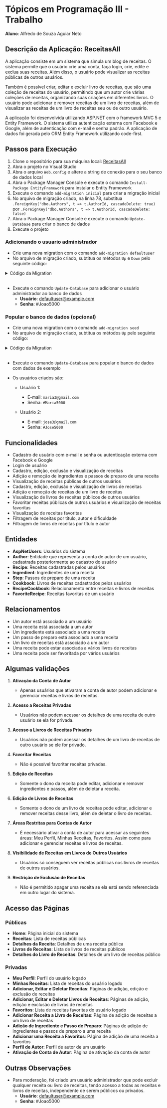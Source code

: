 # Tópicos em Programação III - Trabalho

**Aluno**: Alfredo de Souza Aguiar Neto

## Descrição da Aplicação: ReceitasAll

<!-- ASP.NET MVC 5 com logon OAuth2 no Facebook e Google -->

A aplicação consiste em um sistema que simula um blog de receitas. O sistema permite que o usuário crie uma conta, faça login, crie, edite e exclua suas receitas. Além disso, o usuário pode visualizar as receitas públicas de outros usuários.

Também é possível criar, editar e excluir livro de receitas, que são uma coleção de receitas do usuário, permitindo que um autor crie várias coleções de receitas, organizando suas criações em diferentes livros. O usuário pode adicionar e remover receitas de um livro de receitas, além de visualizar as receitas de um livro de receitas seu ou de outro usuário.

A aplicação foi desenvolvida utilizando ASP.NET com o framework MVC 5 e Entity Framework. O sistema utiliza autenticação externa com Facebook e Google, além de autenticação com e-mail e senha padrão. A aplicação de dados foi gerada pelo ORM Entity Framework utilizando code-first.

## Passos para Execução

1. Clone o repositório para sua máquina local: [ReceitasAll](https://github.com/bealfredo/receitasall)
2. Abra o projeto no Visual Studio
3. Abra o arquivo `Web.config` e altere a string de conexão para o seu banco de dados local
4. Abra o Package Manager Console e execute o comando `Install-Package EntityFramework` para instalar o Entity Framework
5. Execute o comando `add-migration inicial` para criar a migração inicial
6. No arquivo de migração criado, na linha 78, substitua `.ForeignKey("dbo.Authors", t => t.AuthorId, cascadeDelete: true)` por `.ForeignKey("dbo.Authors", t => t.AuthorId, cascadeDelete: false)` 
7. Abra o Package Manager Console e execute o comando `Update-Database` para criar o banco de dados
8. Execute o projeto

### Adicionando o usuario administrador

- Crie uma nova migration com o comando `add-migration defaultuser`
- No arquivo de migração criado, subtitua os métodos `Up` e `Down` pelo seguinte código:

<details>

<summary>Código da Migration</summary>

```csharp
public override void Up()
        {
            // Exemplo de hash gerado (use a classe PasswordHasher para obter um valor real)
            var passwordHash = "AOVqemQtNzWqD+0RaPaRv9Ib/tREd52Zj+adATwQSkKAclgROtQ8xJdPPrg/0Nm5FA=="; // #Joao5000
            var securityStamp = Guid.NewGuid().ToString();
            var concurrencyStamp = Guid.NewGuid().ToString();
            var userId = Guid.NewGuid(); // Novo ID do usuárioS

            Sql($@"
                INSERT INTO AspNetUsers (Id, Email, EmailConfirmed, PasswordHash, SecurityStamp, PhoneNumber, PhoneNumberConfirmed, TwoFactorEnabled, LockoutEndDateUtc, LockoutEnabled, AccessFailedCount, UserName, Admin)
                VALUES (
                    '{userId}', 
                    'defaultuser@example.com', 
                    0,  -- EmailConfirmed
                    '{passwordHash}', 
                    '{securityStamp}', 
                    NULL,  -- PhoneNumber
                    0,  -- PhoneNumberConfirmed
                    0,  -- TwoFactorEnabled
                    NULL,  -- LockoutEndDateUtc
                    1,  -- LockoutEnabled
                    0,  -- AccessFailedCount
                    'defaultuser@example.com',
                    1
                );
            ");

            Sql($@"
                INSERT INTO Authors (FirstName, LastName, Nacionality, Image, Bibliography, Pseudonym, EmailContact, UserId)
                VALUES (
                    'Admin', 
                    'Admin', 
                    'Brasileiro', 
                    'https://encrypted-tbn0.gstatic.com/images?q=tbn:ANd9GcSg_H-BZgmjZYpmp3QDlppUbkyUX2OBbpG0Ug&s', 
                    'Sou admin', 
                    'admin', 
                    'defaultuser@example.com', 
                    '{userId}'
                );
            ");
        }

        public override void Down()
        {
            // Remova o autor padrão se necessário
            Sql("DELETE FROM Authors WHERE EmailContact = 'defaultuser@example'");

            // Remova o usuário padrão se necessário
            Sql("DELETE FROM AspNetUsers WHERE UserName = 'defaultuser@example.com'");
        }
```

</details>

<br/>

- Execute o comando `Update-Database` para adicionar o usuário administrador ao banco de dados
  - **Usuário**: defaultuser@example.com
  - **Senha**: #Joao5000

### Popular o banco de dados (opcional)

- Crie uma nova migration com o comando `add-migration seed`
- No arquivo de migração criado, subtitua os métodos `Up` pelo seguinte código:

<details>

<summary>Código da Migration</summary>

```csharp
public override void Up()
{
    var baseId = 100;

    Sql($@"DELETE FROM Cookbooks WHERE ID = {baseId + 6}");
    Sql($@"DELETE FROM Cookbooks WHERE ID = {baseId + 7}");

    // Remova as receitas inseridas na migração
    Sql($@"DELETE FROM Recipes WHERE ID = {baseId + 1}");
    Sql($@"DELETE FROM Recipes WHERE ID = {baseId + 2}");
    Sql($@"DELETE FROM Recipes WHERE ID = {baseId + 3}");
    Sql($@"DELETE FROM Recipes WHERE ID = {baseId + 4}");
    Sql($@"DELETE FROM Recipes WHERE ID = {baseId + 5}");


    // Remova os ingredientes inseridos na migração
    Sql($@"DELETE FROM Ingredients WHERE RecipeId = {baseId + 1}");
    Sql($@"DELETE FROM Ingredients WHERE RecipeId = {baseId + 2}");
    Sql($@"DELETE FROM Ingredients WHERE RecipeId = {baseId + 3}");
    Sql($@"DELETE FROM Ingredients WHERE RecipeId = {baseId + 4}");
    Sql($@"DELETE FROM Ingredients WHERE RecipeId = {baseId + 5}");

    // Remova os passos inseridos na migração
    Sql($@"DELETE FROM Steps WHERE RecipeId = {baseId + 1}");
    Sql($@"DELETE FROM Steps WHERE RecipeId = {baseId + 2}");
    Sql($@"DELETE FROM Steps WHERE RecipeId = {baseId + 3}");
    Sql($@"DELETE FROM Steps WHERE RecipeId = {baseId + 4}");
    Sql($@"DELETE FROM Steps WHERE RecipeId = {baseId + 5}");

    // Remova o autor padrão se necessário
    Sql("DELETE FROM Authors WHERE EmailContact = 'maria3@gmail.com'");
    Sql("DELETE FROM Authors WHERE EmailContact = 'jose3@gmail.com'");

    // Remova o usuário padrão se necessário
    Sql("DELETE FROM AspNetUsers WHERE UserName = 'maria3@gmail.com'");
    Sql("DELETE FROM AspNetUsers WHERE UserName = 'jose3@gmail.com'");


    // Usuario 1
    // Exemplo de hash gerado (use a classe PasswordHasher para obter um valor real)
    var passwordHash1 = "ALD5M4T2m1d4tLKSEPisKZhr5O6G0qEm8KjrlIRxrtUkAQ9gqGbqSjOt3ZPp9EGVfw=="; // #Maria5000
    var securityStamp1 = Guid.NewGuid().ToString();
    var userId1 = Guid.NewGuid(); // Novo ID do usuárioS
    Sql($@"
        INSERT INTO AspNetUsers (Id, Email, EmailConfirmed, PasswordHash, SecurityStamp, PhoneNumber, PhoneNumberConfirmed, TwoFactorEnabled, LockoutEndDateUtc, LockoutEnabled, AccessFailedCount, UserName, Admin)
        VALUES (
            '{userId1}', 
            'maria3@gmail.com', 
            0,  -- EmailConfirmed
            '{passwordHash1}', 
            '{securityStamp1}', 
            NULL,  -- PhoneNumber
            0,  -- PhoneNumberConfirmed
            0,  -- TwoFactorEnabled
            NULL,  -- LockoutEndDateUtc
            1,  -- LockoutEnabled
            0,  -- AccessFailedCount
            'maria3@gmail.com',
            0
        );
    ");
    Sql($@"
        INSERT INTO Authors (FirstName, LastName, Nacionality, Image, Bibliography, Pseudonym, EmailContact, UserId)
        VALUES (
            'Maria', 
            'da Silva', 
            'Brasileira', 
            'https://img.freepik.com/fotos-premium/cozinheira-muito-feliz-mulher-com-fundo-branco_1042814-56143.jpg', 
            'Uma mulher que adora cozinhar e compartilhar suas receitas',
            'mary', 
            'maria3@gmail.com', 
            '{userId1}'
        );
    ");
    // Usuario 2
    // Exemplo de hash gerado (use a classe PasswordHasher para obter um valor real)
    var passwordHash2 = "AJiS0cXV15BVasdIhLKZtSdUIHN3HOoqUcK3UypP0R+nWeTrHXJXZ8q7Q7yEsMerpA=="; // #Jose5000
    var securityStamp2 = Guid.NewGuid().ToString();
    var userId2 = Guid.NewGuid(); // Novo ID do usuárioS
    Sql($@"
        INSERT INTO AspNetUsers (Id, Email, EmailConfirmed, PasswordHash, SecurityStamp, PhoneNumber, PhoneNumberConfirmed, TwoFactorEnabled, LockoutEndDateUtc, LockoutEnabled, AccessFailedCount, UserName, Admin)
        VALUES (
            '{userId2}', 
            'jose3@gmail.com', 
            0,  -- EmailConfirmed
            '{passwordHash2}', 
            '{securityStamp2}', 
            NULL,  -- PhoneNumber
            0,  -- PhoneNumberConfirmed
            0,  -- TwoFactorEnabled
            NULL,  -- LockoutEndDateUtc
            1,  -- LockoutEnabled
            0,  -- AccessFailedCount
            'jose3@gmail.com',
            0
        );
    ");
    Sql($@"
        INSERT INTO Authors (FirstName, LastName, Nacionality, Image, Bibliography, Pseudonym, EmailContact, UserId)
        VALUES (
            'Jose', 
            'Aguiar', 
            'Brasileiro', 
            'https://img.freepik.com/fotos-premium/um-homem-cozinhando-comida-em-uma-frigideira-em-uma-cozinha_1072138-193393.jpg', 
            'Um homem que descobriu o prazer de cozinhar e compartilhar suas receitas',
            'jota', 
            'jose3@gmail.com', 
            '{userId2}'
        );
    ");


    // Receita 1 - Bolo de Chocolate
    Sql($@"
        SET IDENTITY_INSERT Recipes ON;

        INSERT INTO Recipes (ID, Title, Description, Image, Difficulty, IsPrivate, PreparationTimeInMinutes, Rendimento, AuthorId, DateAdded, DateUpdated, AccentColor)
        VALUES (
            {baseId + 1},
            'Bolo de Chocolate', 
            'Como não pensar em um bolo de chocolate com morango e não salivar, certo? O bolo sensação é o doce que conquista o paladar de muita gente, já que o morango quebra o gosto adocicado do chocolate.', 
            'https://www.estadao.com.br/resizer/v2/FIVYQFU6J5ND3PYRA6XQHR4NW4.jpg?quality=80&auth=04a93b8f4c288302da64fd8a96da7bb7cc11dff70430e4ba66587218d5b6011f&width=720&height=503&focal=0,0', 
            1,  -- Dificuldade: Fácil
            0,  -- Público
            45,  -- Tempo de preparação
            '8 porções', 
            (SELECT Id FROM Authors WHERE UserId = '{userId1}'), 
            '2024-10-03 08:15:33', 
            '2024-10-04 09:12:33', 
            '#8B4513'
        );

        INSERT INTO Ingredients ([Order], [Value], [RecipeId]) VALUES
        (1, '2 xícaras de farinha de trigo', {baseId + 1}),
        (2, '2 xícaras de açúcar', {baseId + 1}),
        (3, '1 xícara de leite', {baseId + 1}),
        (4, '6 colheres(sopa) de chocolate em pó', {baseId + 1}),
        (5, '1 colher(sopa) de fermento em pó', {baseId + 1}),
        (6, '6 ovos', {baseId + 1}),
        (7, 'Cobertura', {baseId + 1}),
        (8, '2 colheres(sopa) de manteiga', {baseId + 1}),
        (9, '2 xícaras de leite', {baseId + 1}),
        (10, '1 xícara de chocolate em pó', {baseId + 1});

        INSERT INTO Steps ([Order], [Value], [RecipeId]) VALUES
        (1, 'Em uma batedeira, bata as claras em neve.', {baseId + 1}),
        (2, 'Acrescente as gemas, o açúcar e bata novamente.', {baseId + 1}),
        (3, 'Adicione a farinha, o chocolate em pó, o fermento, o leite e bata por mais alguns minutos.', {baseId + 1}),
        (4, 'Despeje a massa em uma forma untada e leve para assar em forno médio(180° C), preaquecido, por 40 minutos.', {baseId + 1}),
        (5, 'Cobertura: Em uma panela, leve a fogo médio o chocolate em pó, a manteiga e o leite, deixe até ferver.', {baseId + 1}),
        (6, 'Despeje quente sobre o bolo já assado.', {baseId + 1});

        SET IDENTITY_INSERT Recipes OFF;
    ");
    // Receita 2 - Bolo de Cenoura
    Sql($@"
        SET IDENTITY_INSERT Recipes ON;

        INSERT INTO Recipes (ID, Title, Description, Image, Difficulty, IsPrivate, PreparationTimeInMinutes, Rendimento, AuthorId, DateAdded, DateUpdated, AccentColor)
        VALUES (
            {baseId + 2},
            'Bolo de cenoura com cobertura de chocolate2222', 
            'Se um bolo de cenoura com massa fofinha e cobertura de chocolate craquelada é o seu sonho, ele está prestes a ser realizado. Este bolo de cenoura com cobertura de chocolate é hit do Panelinha. Experimente!', 
            'https://static.itdg.com.br/images/1200-675/339036ef8ed4fad2ba6dc7290696c5de/254790-shutterstock-1709330689-1-1-1.jpg', 
            2,  -- Dificuldade: Média
            0,  -- publico
            60,  -- Tempo de preparação
            '10 porções', 
            (SELECT Id FROM Authors WHERE UserId = '{userId1}'), 
            '2024-10-01 03:22:33', 
            '2024-11-03 08:15:33', 
            '#ffca2a'
        );

        INSERT INTO Ingredients ([Order], [Value], [RecipeId]) VALUES
        (1, '3 cenouras médias(cerca de 360g ou 2 ¼ xícaras(chá) de cenoura descascada e ralada)', {baseId + 2}),
        (2, '4 ovos em temperatura ambiente', {baseId + 2}),
        (3, '1 xícara(chá) de óleo', {baseId + 2}),
        (4, '1½ xícara(chá) de açúcar', {baseId + 2}),
        (5, '2 xícaras(chá) de farinha de trigo', {baseId + 2}),
        (6, '1 colher(sopa) de fermento em pó', {baseId + 2}),
        (7, '1 pitada de sal', {baseId + 2}),
        (8, 'manteiga e farinha de trigo para untar e polvilhar a fôrma', {baseId + 2});

        INSERT INTO Steps ([Order], [Value], [RecipeId]) VALUES
        (1, 'Preaqueça o forno a 180 ºC(temperatura média).Unte com manteiga uma fôrma retangular de 30 cm x 20 cm e 5 cm de altura.Polvilhe farinha de trigo, chacoalhe para cobrir todo o fundo e as laterais e bata na pia para tirar o excesso.', {baseId + 2}),
        (2, 'Numa tigela, coloque a farinha, o sal e o fermento, passando pela peneira.Misture e reserve.', {baseId + 2}),
        (3, 'Lave e descasque as cenouras.Descarte a ponta da rama. Corte cada uma em rodelas e transfira para o liquidificador — a cenoura cortada em rodelas é triturada mais facilmente.', {baseId + 2}),
        (4, 'Junte o óleo às cenouras cortadas.Numa tigela pequena, quebre um ovo de cada vez e transfira para o liquidificador — se algum estiver estragado, você não perde a receita. Acrescente o açúcar e bata bem até ficar liso, por cerca de 5 minutos.', {baseId + 2}),
        (5, 'Transfira a mistura líquida para uma tigela grande e adicione os secos em 3 etapas, passando pela peneira.Misture delicadamente com um batedor de arame a cada adição para incorporar.', {baseId + 2}),
        (6, 'Transfira a massa para a fôrma e leve ao forno para assar por cerca de 45 minutos.Para saber se o bolo está pronto, espete um palito na massa: se sair limpo, pode tirar do forno; caso contrário, deixe assar por mais alguns minutos.', {baseId + 2}),
        (7, 'Retire o bolo do forno e deixe esfriar por 15 minutos antes de preparar a cobertura — o bolo deve estar morno na hora de colocar a cobertura de chocolate.', {baseId + 2});

        SET IDENTITY_INSERT Recipes OFF;
    ");

    // Receita 3 - Bolo de Morango

    Sql($@"
        SET IDENTITY_INSERT Recipes ON;

        INSERT INTO Recipes (ID, Title, Description, Image, Difficulty, IsPrivate, PreparationTimeInMinutes, Rendimento, AuthorId, DateAdded, DateUpdated, AccentColor)
        VALUES (
            {baseId + 3},
            'Bolo de Morango', 
            'Bolo fofo e saboroso de morango, perfeito para sobremesas.', 
            '', 
            1,  -- Dificuldade: Fácil
            1,  -- privado
            60,  -- Tempo de preparação
            '10 porções', 
            (SELECT Id FROM Authors WHERE UserId = '{userId1}'), 
            '2024-11-01 08:15:33', 
            '2024-11-01 08:15:33', 
            'ff2a2a'
        );

        INSERT INTO Ingredients ([Order], [Value], [RecipeId]) VALUES
        (1, '2 xícaras de morangos frescos picados', {baseId + 3}),
        (2, '2 ovos', {baseId + 3}),
        (3, '1 xícara(chá) de óleo', {baseId + 3}),
        (4, '1½ xícara(chá) de açúcar', {baseId + 3}),
        (5, '2 xícaras(chá) de farinha de trigo', {baseId + 3}),
        (6, '2 colheres(chá) de fermento em pó', {baseId + 3}),
        (7, 'manteiga e farinha de trigo para untar e polvilhar a fôrma', {baseId + 3});

        INSERT INTO Steps ([Order], [Value], [RecipeId]) VALUES
        (1, 'Para iniciar a preparação do delicioso Bolo de Morango, comece preaquecendo o forno a 180 °C. Essa temperatura é ideal para garantir que o bolo asse de maneira uniforme, resultando em uma textura macia e saborosa. Enquanto isso, prepare uma fôrma de bolo, untando-a generosamente com manteiga e polvilhando farinha de trigo. Isso vai evitar que o bolo grude na forma, facilitando o desenforme posteriormente.', {baseId + 3}),
        (2, 'Lave os morangos sob água corrente, removendo qualquer sujeira. Em seguida, retire as folhas e pique-os em pedaços pequenos. Reserve alguns morangos inteiros ou cortados ao meio para usar na decoração do bolo após o assamento. Essa etapa é fundamental para garantir que o sabor dos morangos esteja presente em cada pedaço do bolo.', {baseId + 3}),
        (3, 'Em uma tigela grande, quebre os dois ovos e adicione o açúcar. Com um batedor ou uma batedeira, bata os ingredientes até que a mistura fique clara e fofa, o que pode levar alguns minutos. Esse processo incorpora ar à mistura, proporcionando leveza ao bolo.', {baseId + 3}),
        (4, 'Após obter a mistura clara, adicione o óleo. É importante misturar bem nesta etapa, garantindo que todos os ingredientes líquidos estejam bem incorporados. O óleo contribui para a umidade do bolo, fazendo com que ele fique macio e saboroso.', {baseId + 3}),
        (5, 'Agora, em outra tigela, misture a farinha de trigo com o fermento em pó. Adicione essa mistura aos ingredientes líquidos aos poucos, mexendo delicadamente com uma espátula ou batedor de arame. Esse movimento deve ser feito com cuidado, para não perder a aeração da massa.', {baseId + 3}),
        (6, 'Finalmente, é hora de adicionar os morangos picados à massa. Misture-os gentilmente, distribuindo-os uniformemente pela massa. Isso garantirá que cada pedaço do bolo tenha uma explosão de sabor de morango.', {baseId + 3}),
        (7, 'Com a massa pronta, despeje-a cuidadosamente na fôrma preparada. Leve ao forno pré-aquecido e asse por cerca de 60 minutos. O tempo de assamento pode variar, então é importante monitorar o bolo. Para saber se está pronto, espete um palito no centro. Se sair limpo, o bolo está perfeito; se não, deixe assar por mais alguns minutos.', {baseId + 3}),
        (8, 'Após o tempo de assamento, retire o bolo do forno e deixe esfriar na fôrma por alguns minutos. Depois, desenforme com cuidado, virando-o sobre um prato. Agora é o momento de caprichar na decoração: utilize os morangos reservados para enfeitar o topo do bolo, tornando-o ainda mais apetitoso e convidativo.', {baseId + 3})

        SET IDENTITY_INSERT Recipes OFF;
    ");

    // Receita 4 - Hambúrguer
    Sql($@"
        SET IDENTITY_INSERT Recipes ON;

        INSERT INTO Recipes (ID, Title, Description, Image, Difficulty, IsPrivate, PreparationTimeInMinutes, Rendimento, AuthorId, DateAdded, DateUpdated, AccentColor)
        VALUES (
            {baseId + 4},
            'Hambúrguer', 
            'Hambúrguer caseiro com pão, carne, queijo, alface, tomate e molho especial.', 
            'https://biteswithbri.com/wp-content/uploads/2021/02/HamburgerPattyRecipe04.jpg', 
            1,  -- Dificuldade: Fácil
            0,  -- Público
            30,  -- Tempo de preparação
            '1 porção', 
            (SELECT Id FROM Authors WHERE UserId = '{userId2}'), 
            '2024-11-03 08:15:33', 
            '2024-11-03 10:10:33', 
            '#ffca2a'
        );

        INSERT INTO Ingredients ([Order], [Value], [RecipeId]) VALUES
        (1, '200g de carne moída', {baseId + 4}),
        (2, '1 pão de hambúrguer', {baseId + 4}),
        (3, '2 fatias de queijo', {baseId + 4}),
        (4, '2 folhas de alface', {baseId + 4}),
        (5, '2 rodelas de tomate', {baseId + 4}),
        (6, '1 colher(sopa) de maionese', {baseId + 4}),
        (7, '1 colher(sopa) de ketchup', {baseId + 4}),
        (8, '1 colher(sopa) de mostarda', {baseId + 4}),
        (9, 'sal e pimenta a gosto', {baseId + 4});

        INSERT INTO Steps ([Order], [Value], [RecipeId]) VALUES
        (1, 'Tempere a carne moída com sal e pimenta a gosto e modele em formato de hambúrguer.', {baseId + 4}),
        (2, 'Em uma frigideira quente, grelhe o hambúrguer por 3 minutos de cada lado.', {baseId + 4}),
        (3, 'Monte o hambúrguer com o pão, a carne, o queijo, a alface, o tomate e os molhos.', {baseId + 4});

        SET IDENTITY_INSERT Recipes OFF;
    ");

    // Receita 5 - Pizza de Calabresa
    Sql($@"
        SET IDENTITY_INSERT Recipes ON;

        INSERT INTO Recipes (ID, Title, Description, Image, Difficulty, IsPrivate, PreparationTimeInMinutes, Rendimento, AuthorId, DateAdded, DateUpdated, AccentColor)
        VALUES (
            {baseId + 5},
            'Pizza Margherita', 
            'Uma pizza clássica italiana com molho de tomate, queijo mozzarella, manjericão fresco e azeite de oliva.', 
            'https://s2-receitas.glbimg.com/wb7DIMyCpEyV07sTAtcDWD8HQjw=/0x0:1200x675/984x0/smart/filters:strip_icc()/i.s3.glbimg.com/v1/AUTH_1f540e0b94d8437dbbc39d567a1dee68/internal_photos/bs/2024/h/r/EfCbvqTbeDRAD3Lzc5xA/pizza-margherita.jpg', 
            1,  -- Dificuldade: Fácil
            1,  -- Privado
            30,  -- Tempo de preparação
            '4 porções', 
            (SELECT Id FROM Authors WHERE UserId = '{userId2}'), 
            '2024-11-04 10:00:00', 
            '2024-11-04 10:15:00', 
            '#ad110c'
        );

        INSERT INTO Ingredients ([Order], [Value], [RecipeId]) VALUES
        (1, '1 xícara de molho de tomate', {baseId + 5}),
        (2, '200g de queijo mozzarella fatiado', {baseId + 5}),
        (3, 'Folhas frescas de manjericão', {baseId + 5}),
        (4, '1 massa de pizza pronta', {baseId + 5}),
        (5, '2 colheres de sopa de azeite de oliva', {baseId + 5}),
        (6, 'Sal e pimenta a gosto', {baseId + 5});

        INSERT INTO Steps ([Order], [Value], [RecipeId]) VALUES
        (1, 'Preaqueça o forno a 220°C.', {baseId + 5}),
        (2, 'Espalhe o molho de tomate sobre a massa de pizza.', {baseId + 5}),
        (3, 'Distribua o queijo mozzarella por cima do molho.', {baseId + 5}),
        (4, 'Asse a pizza por 10-15 minutos até o queijo derreter e a massa ficar crocante.', {baseId + 5}),
        (5, 'Retire do forno e adicione as folhas de manjericão fresco.', {baseId + 5}),
        (6, 'Finalize com um fio de azeite de oliva, sal e pimenta a gosto.', {baseId + 5});

        SET IDENTITY_INSERT Recipes OFF;
    ");

    // Cookbook 1 - Bolos
    Sql($@"
        SET IDENTITY_INSERT Cookbooks ON;

        INSERT INTO Cookbooks (ID, Title, Description, Image, IsPrivate, DateAdded, DateUpdated, AccentColor, AuthorId)
        VALUES (
            {baseId + 6},
            'Bolos Deliciosos: Receitas Simples', 
            'Bolos Deliciosos é um guia prático que traz uma seleção de receitas irresistíveis para quem ama a confeitaria. Este livro apresenta bolos fofinhos e saborosos, com um passo a passo claro e fácil de seguir, tornando a preparação acessível a todos. ', 
            'https://img.freepik.com/fotos-premium/padrao-sem-costura-com-bolo-de-morango-e-cereja-ilustracao-vetorial-desenhada-a-mao_508613-1065.jpg?semt=ais_hybrid', 
            0,  -- IsPrivate: publico
            '2024-11-04 10:00:00', 
            '2024-11-04 10:15:00', 
            '#503422',  -- AccentColor
            (SELECT Id FROM Authors WHERE UserId = '{userId1}')
        );

        INSERT INTO RecipeCookbooks([RecipeId], [CookbookId], [Order], [DateAdded])
        VALUES (
            {baseId + 1},
            {baseId + 6},
            1,
            '2024-11-04 10:10:00');

        INSERT INTO RecipeCookbooks([RecipeId], [CookbookId], [Order], [DateAdded])
        VALUES (
            {baseId + 2},
            {baseId + 6},
            1,
            '2024-11-04 10:12:00');

        INSERT INTO RecipeCookbooks([RecipeId], [CookbookId], [Order], [DateAdded])
        VALUES (
            {baseId + 3},
            {baseId + 6},
            1,
            '2024-11-04 10:14:00');

        SET IDENTITY_INSERT Cookbooks OFF;
    ");

    // Cookbook 2 - Lanches
    Sql($@"
        SET IDENTITY_INSERT Cookbooks ON;

        INSERT INTO Cookbooks (ID, Title, Description, Image, IsPrivate, DateAdded, DateUpdated, AccentColor, AuthorId)
        VALUES (
            {baseId + 7},
            'Lanches Gostosos',
            'Uma seleção de receitas de lanches não só deliciosas, mas também práticas e fáceis de fazer. Ideal para quem busca saborosas.',
            '', 
            1,  -- IsPrivate
            '2024-10-10 10:00:00', 
            '2024-10-10 10:00:00', 
            '#455a0f',  -- AccentColor
            (SELECT Id FROM Authors WHERE UserId = '{userId2}')
        );

        INSERT INTO RecipeCookbooks([RecipeId], [CookbookId], [Order], [DateAdded])
        VALUES (
            {baseId + 4},
            {baseId + 7},
            1,
            '2024-10-10 10:05:00');

        INSERT INTO RecipeCookbooks([RecipeId], [CookbookId], [Order], [DateAdded])
        VALUES (
            {baseId + 5},
            {baseId + 7},
            1,
            '2024-10-10 10:07:00');

        SET IDENTITY_INSERT Cookbooks OFF;
    ");
}

```

</details>

<br/>

- Execute o comando `Update-Database` para popular o banco de dados com dados de exemplo

- Os usuários criados são:
  - Usuário 1:
      - E-mail: `maria3@gmail.com`
      - Senha: `#Maria5000`

   - Usuário 2:
      - E-mail: `jose3@gmail.com`
      - Senha: `#Jose5000`



## Funcionalidades

- Cadastro de usuário com e-mail e senha ou autenticação externa com Facebook e Google
- Login de usuário
- Cadastro, edição, exclusão e visualização de receitas
- Adição e remoção de ingredientes e passos de preparo de uma receita
- Visualização de receitas públicas de outros usuários
- Cadastro, edição, exclusão e visualização de livros de receitas
- Adição e remoção de receitas de um livro de receitas
- Visualização de livros de receitas públicos de outros usuários
- Favoritar receitas públicas de outros usuários e visualização de receitas favoritas
- Visualização de receitas favoritas
- Filtragem de receitas por título, autor e dificuldade
- Filtragem de livros de receitas por título e autor

## Entidades

- **AspNetUsers**: Usuários do sistema
- **Author**: Entidade que representa a conta de autor de um usuário, cadastrada posteriormente ao cadastro do usuário
- **Recipe**: Receitas cadastradas pelos usuários
- **Ingredient**: Ingredientes de uma receita
- **Step**: Passos de preparo de uma receita
- **Cookbook**: Livros de receitas cadastrados pelos usuários
- **RecipeCookbook**: Relacionamento entre receitas e livros de receitas
- **FavoriteRecipe**: Receitas favoritas de um usuário

## Relacionamentos

- Um autor está associado a um usuário
- Uma receita está associada a um autor
- Um ingrediente está associado a uma receita
- Um passo de preparo está associado a uma receita
- Um livro de receitas está associado a um autor
- Uma receita pode estar associada a vários livros de receitas
- Uma receita pode ser favoritada por vários usuários


## Algumas validações

1. **Ativação da Conta de Autor**
   - Apenas usuários que ativaram a conta de autor podem adicionar e gerenciar receitas e livros de receitas.

2. **Acesso a Receitas Privadas**
   - Usuários não podem acessar os detalhes de uma receita de outro usuário se ela for privada.

3. **Acesso a Livros de Receitas Privados**
   - Usuários não podem acessar os detalhes de um livro de receitas de outro usuário se ele for privado.

4. **Favoritar Receitas**
   - Não é possível favoritar receitas privadas.

5. **Edição de Receitas**
   - Somente o dono da receita pode editar, adicionar e remover ingredientes e passos, além de deletar a receita.

6. **Edição de Livros de Receitas**
   - Somente o dono de um livro de receitas pode editar, adicionar e remover receitas desse livro, além de deletar o livro de receitas.

7. **Áreas Restritas para Contas de Autor**
   - É necessário ativar a conta de autor para acessar as seguintes áreas: Meu Perfil, Minhas Receitas, Favoritos. Assim como para adicionar e gerenciar receitas e livros de receitas.

8. **Visibilidade de Receitas em Livros de Outros Usuários**
   - Usuários só conseguem ver receitas públicas nos livros de receitas de outros usuários.

9. **Restrição de Exclusão de Receitas**
   - Não é permitido apagar uma receita se ela está sendo referenciada em outro lugar do sistema.

## Acesso das Páginas

### Públicas

- **Home**: Página inicial do sistema
- **Receitas**: Lista de receitas públicas
- **Detalhes da Receita**: Detalhes de uma receita pública
- **Livros de Receitas**: Lista de livros de receitas públicos
- **Detalhes do Livro de Receitas**: Detalhes de um livro de receitas público

### Privadas

- **Meu Perfil**: Perfil do usuário logado
- **Minhas Receitas**: Lista de receitas do usuário logado
- **Adicionar, Editar e Deletar Receitas**: Páginas de adição, edição e exclusão de receitas
- **Adicionar, Editar e Deletar Livros de Receitas**: Páginas de adição, edição e exclusão de livros de receitas
- **Favoritos**: Lista de receitas favoritas do usuário logado
- **Adicionar Receita a Livro de Receitas**: Página de adição de receitas a um livro de receitas
- **Adição de Ingrediente e Passo de Preparo**: Páginas de adição de ingredientes e passos de preparo a uma receita
- **Adicionar uma Receita a Favoritos**: Página de adição de uma receita a favoritos
- **Perfil de Autor**: Perfil de autor de um usuário
- **Ativação de Conta de Autor**: Página de ativação da conta de autor

## Outras Observações

- Para moderação, foi criado um usuário administrador que pode excluir qualquer receita ou livro de receitas, tendo acesso a todas as receitas e livros de receitas, independente de serem públicos ou privados.
  - **Usuário**: defaultuser@example.com
  - **Senha**: #Joao5000
